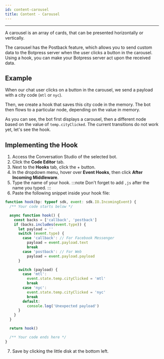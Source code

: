 ```yaml
---
id: content-carousel
title: Content - Carousel
---
```


--------------------

A carousel is an array of cards, that can be presented horizontally or vertically.

The carousel has the Postback feature, which allows you to send custom data to the Botpress server when the user clicks a button in the carousel. Using a hook, you can make your Botpress server act upon the received data.

## Example

When our chat user clicks on a button in the carousel, we send a payload with a city code (`mtl` or `nyc`).

Then, we create a hook that saves this city code in the memory. The bot then flows to a particular node, depending on the value in memory.

As you can see, the bot first displays a carousel, then a different node based on the value of `temp.cityClicked`. The current transitions do not work yet, let's see the hook.

## Implementing the Hook

1. Access the Conversation Studio of the selected bot.
2. Click the **Code Editor** tab.
3. Next to the **Hooks** tab, click the + button.
4. In the dropdown menu, hover over **Event Hooks**, then click **After Incoming Middleware**.
5. Type the name of your hook.
:::note
Don't forget to add `,js` after the name you typed.
:::
6. Paste the following snippet inside your hook file:
```javascript
function hook(bp: typeof sdk, event: sdk.IO.IncomingEvent) {
  /** Your code starts below */

  async function hook() {
    const backs = ['callback', 'postback']
    if (backs.includes(event.type)) {
      let payload = ''
      switch (event.type) {
        case 'callback': // For Facebook Messenger
          payload = event.payload.text
          break
        case 'postback': // For Web
          payload = event.payload.payload
      }

      switch (payload) {
        case 'mtl':
          event.state.temp.cityClicked = 'mtl'
          break
        case 'nyc':
          event.state.temp.cityClicked = 'nyc'
          break
        default:
          console.log('Unexpected payload')
      }
    }
  }

  return hook()

  /** Your code ends here */
}
```
7. Save by clicking the little disk at the bottom left.